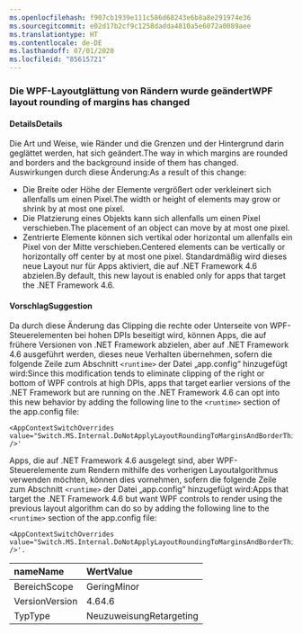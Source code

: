 ```yaml
---
ms.openlocfilehash: f907cb1939e111c586d68243e6b8a8e291974e36
ms.sourcegitcommit: e02d17b2cf9c1258dadda4810a5e6072a0089aee
ms.translationtype: HT
ms.contentlocale: de-DE
ms.lasthandoff: 07/01/2020
ms.locfileid: "85615721"
---
```

### <a name="wpf-layout-rounding-of-margins-has-changed"></a><span data-ttu-id="1afae-101">Die WPF-Layoutglättung von Rändern wurde geändert</span><span class="sxs-lookup"><span data-stu-id="1afae-101">WPF layout rounding of margins has changed</span></span>

#### <a name="details"></a><span data-ttu-id="1afae-102">Details</span><span class="sxs-lookup"><span data-stu-id="1afae-102">Details</span></span>

<span data-ttu-id="1afae-103">Die Art und Weise, wie Ränder und die Grenzen und der Hintergrund darin geglättet werden, hat sich geändert.</span><span class="sxs-lookup"><span data-stu-id="1afae-103">The way in which margins are rounded and borders and the background inside of them has changed.</span></span> <span data-ttu-id="1afae-104">Auswirkungen durch diese Änderung:</span><span class="sxs-lookup"><span data-stu-id="1afae-104">As a result of this change:</span></span>

- <span data-ttu-id="1afae-105">Die Breite oder Höhe der Elemente vergrößert oder verkleinert sich allenfalls um einen Pixel.</span><span class="sxs-lookup"><span data-stu-id="1afae-105">The width or height of elements may grow or shrink by at most one pixel.</span></span>
- <span data-ttu-id="1afae-106">Die Platzierung eines Objekts kann sich allenfalls um einen Pixel verschieben.</span><span class="sxs-lookup"><span data-stu-id="1afae-106">The placement of an object can move by at most one pixel.</span></span>
- <span data-ttu-id="1afae-107">Zentrierte Elemente können sich vertikal oder horizontal um allenfalls ein Pixel von der Mitte verschieben.</span><span class="sxs-lookup"><span data-stu-id="1afae-107">Centered elements can be vertically or horizontally off center by at most one pixel.</span></span>
<span data-ttu-id="1afae-108">Standardmäßig wird dieses neue Layout nur für Apps aktiviert, die auf .NET Framework 4.6 abzielen.</span><span class="sxs-lookup"><span data-stu-id="1afae-108">By default, this new layout is enabled only for apps that target the .NET Framework 4.6.</span></span>

#### <a name="suggestion"></a><span data-ttu-id="1afae-109">Vorschlag</span><span class="sxs-lookup"><span data-stu-id="1afae-109">Suggestion</span></span>

<span data-ttu-id="1afae-110">Da durch diese Änderung das Clipping die rechte oder Unterseite von WPF-Steuerelementen bei hohen DPIs beseitigt wird, können Apps, die auf frühere Versionen von .NET Framework abzielen, aber auf .NET Framework 4.6 ausgeführt werden, dieses neue Verhalten übernehmen, sofern die folgende Zeile zum Abschnitt `<runtime>` der Datei „app.config“ hinzugefügt wird:</span><span class="sxs-lookup"><span data-stu-id="1afae-110">Since this modification tends to eliminate clipping of the right or bottom of WPF controls at high DPIs, apps that target earlier versions of the .NET Framework but are running on the .NET Framework 4.6 can opt into this new behavior by adding the following line to the `<runtime>` section of the app.config file:</span></span>

<pre><code class="lang-xml">&lt;AppContextSwitchOverrides value=&quot;Switch.MS.Internal.DoNotApplyLayoutRoundingToMarginsAndBorderThickness=false&quot; /&gt;&#39;&#13;&#10;</code></pre>

<span data-ttu-id="1afae-111">Apps, die auf .NET Framework 4.6 ausgelegt sind, aber WPF-Steuerelemente zum Rendern mithilfe des vorherigen Layoutalgorithmus verwenden möchten, können dies vornehmen, sofern die folgende Zeile zum Abschnitt `<runtime>` der Datei „app.config“ hinzugefügt wird:</span><span class="sxs-lookup"><span data-stu-id="1afae-111">Apps that target the .NET Framework 4.6 but want WPF controls to render using the previous layout algorithm can do so by adding the following line to the `<runtime>` section of the app.config file:</span></span>

<pre><code class="lang-xml">&lt;AppContextSwitchOverrides value=&quot;Switch.MS.Internal.DoNotApplyLayoutRoundingToMarginsAndBorderThickness=true&quot; /&gt;&#39;.&#13;&#10;</code></pre>

| <span data-ttu-id="1afae-112">name</span><span class="sxs-lookup"><span data-stu-id="1afae-112">Name</span></span>    | <span data-ttu-id="1afae-113">Wert</span><span class="sxs-lookup"><span data-stu-id="1afae-113">Value</span></span>       |
|:--------|:------------|
| <span data-ttu-id="1afae-114">Bereich</span><span class="sxs-lookup"><span data-stu-id="1afae-114">Scope</span></span>   | <span data-ttu-id="1afae-115">Gering</span><span class="sxs-lookup"><span data-stu-id="1afae-115">Minor</span></span>       |
| <span data-ttu-id="1afae-116">Version</span><span class="sxs-lookup"><span data-stu-id="1afae-116">Version</span></span> | <span data-ttu-id="1afae-117">4.6</span><span class="sxs-lookup"><span data-stu-id="1afae-117">4.6</span></span>         |
| <span data-ttu-id="1afae-118">Typ</span><span class="sxs-lookup"><span data-stu-id="1afae-118">Type</span></span>    | <span data-ttu-id="1afae-119">Neuzuweisung</span><span class="sxs-lookup"><span data-stu-id="1afae-119">Retargeting</span></span> |
